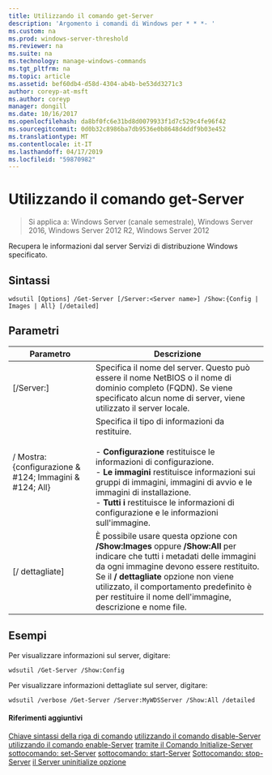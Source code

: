 ```yaml
---
title: Utilizzando il comando get-Server
description: 'Argomento i comandi di Windows per * * *- '
ms.custom: na
ms.prod: windows-server-threshold
ms.reviewer: na
ms.suite: na
ms.technology: manage-windows-commands
ms.tgt_pltfrm: na
ms.topic: article
ms.assetid: bef60db4-d58d-4304-ab4b-be53dd3271c3
author: coreyp-at-msft
ms.author: coreyp
manager: dongill
ms.date: 10/16/2017
ms.openlocfilehash: da8bf0fc6e31bd8d0079933f1d7c529c4fe96f42
ms.sourcegitcommit: 0d0b32c8986ba7db9536e0b8648d4ddf9b03e452
ms.translationtype: MT
ms.contentlocale: it-IT
ms.lasthandoff: 04/17/2019
ms.locfileid: "59870982"
---
```

# <a name="using-the-get-server-command"></a>Utilizzando il comando get-Server

>Si applica a: Windows Server (canale semestrale), Windows Server 2016, Windows Server 2012 R2, Windows Server 2012

Recupera le informazioni dal server Servizi di distribuzione Windows specificato.
## <a name="syntax"></a>Sintassi
```
wdsutil [Options] /Get-Server [/Server:<Server name>] /Show:{Config | Images | All} [/detailed]
```
## <a name="parameters"></a>Parametri
|Parametro|Descrizione|
|-------|--------|
|[/Server:<Server name>]|Specifica il nome del server. Questo può essere il nome NetBIOS o il nome di dominio completo (FQDN). Se viene specificato alcun nome di server, viene utilizzato il server locale.|
|/ Mostra: {configurazione & #124; Immagini & #124; All}|Specifica il tipo di informazioni da restituire.<br /><br />-   **Configurazione** restituisce le informazioni di configurazione.<br />-   **Le immagini** restituisce informazioni sui gruppi di immagini, immagini di avvio e le immagini di installazione.<br />-   **Tutti i** restituisce le informazioni di configurazione e le informazioni sull'immagine.|
|[/ dettagliate]|È possibile usare questa opzione con **/Show:Images** oppure **/Show:All** per indicare che tutti i metadati delle immagini da ogni immagine devono essere restituito. Se il **/ dettagliate** opzione non viene utilizzato, il comportamento predefinito è per restituire il nome dell'immagine, descrizione e nome file.|
## <a name="BKMK_examples"></a>Esempi
Per visualizzare informazioni sul server, digitare:
```
wdsutil /Get-Server /Show:Config
```
Per visualizzare informazioni dettagliate sul server, digitare:
```
wdsutil /verbose /Get-Server /Server:MyWDSServer /Show:All /detailed
```
#### <a name="additional-references"></a>Riferimenti aggiuntivi
[Chiave sintassi della riga di comando](command-line-syntax-key.md)
[utilizzando il comando disable-Server](using-the-disable-server-command.md)
[utilizzando il comando enable-Server](using-the-enable-server-command.md)
[tramite il Comando Initialize-Server](using-the-initialize-server-command.md)
[sottocomando: set-Server](subcommand-set-server.md)
[sottocomando: start-Server](subcommand-start-server.md) 
 [ Sottocomando: stop-Server](subcommand-stop-server.md)
[il Server uninitialize opzione](the-uninitialize-server-option.md)
